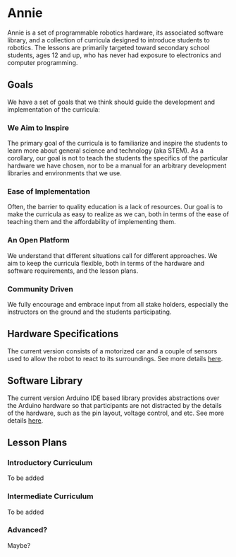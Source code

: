 # Annie

Annie is a set of programmable robotics hardware, its associated software library, and a collection of curricula designed to introduce students to robotics.
The lessons are primarily targeted toward secondary school students, ages 12 and up, who has never had exposure to electronics and computer programming.

## Goals

We have a set of goals that we think should guide the development and implementation of the curricula:

### We Aim to Inspire
The primary goal of the curricula is to familiarize and inspire the students to learn more about general science and technology (aka STEM).
As a corollary, our goal is not to teach the students the specifics of the particular hardware we have chosen, nor to be a
manual for an arbitrary development libraries and environments that we use. 

### Ease of Implementation
Often, the barrier to quality education is a lack of resources. Our goal is to make the curricula as easy to realize as we can,
both in terms of the ease of teaching them and the affordability of implementing them. 

### An Open Platform
We understand that different situations call for different approaches. We aim to keep the curricula flexible, both in terms 
of the hardware and software requirements, and the lesson plans.

### Community Driven
We fully encourage and embrace input from all stake holders, especially the instructors on the ground and the students participating.

## Hardware Specifications
The current version consists of a motorized car and a couple of sensors used to allow the robot to react to its surroundings.
See more details [here](hardware/README.md).

## Software Library
The current version Arduino IDE based library provides abstractions over the Arduino hardware so that participants are not distracted by the 
details of the hardware, such as the pin layout, voltage control, and etc.
See more details [here](library/arduino/README.md).

## Lesson Plans

### Introductory Curriculum
To be added

### Intermediate Curriculum
To be added

### Advanced?
Maybe?